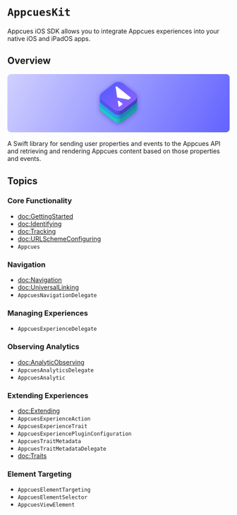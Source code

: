 # ``AppcuesKit``

Appcues iOS SDK allows you to integrate Appcues experiences into your native iOS and iPadOS apps.

## Overview

![AppcuesKit icon](banner.png)

A Swift library for sending user properties and events to the Appcues API and retrieving and rendering Appcues content based on those properties and events.

## Topics

### Core Functionality

- <doc:GettingStarted>
- <doc:Identifying>
- <doc:Tracking>
- <doc:URLSchemeConfiguring>
- ``Appcues``

### Navigation
- <doc:Navigation>
- <doc:UniversalLinking>
- ``AppcuesNavigationDelegate``

### Managing Experiences

- ``AppcuesExperienceDelegate``

### Observing Analytics

- <doc:AnalyticObserving>
- ``AppcuesAnalyticsDelegate``
- ``AppcuesAnalytic``

### Extending Experiences

- <doc:Extending>
- ``AppcuesExperienceAction``
- ``AppcuesExperienceTrait``
- ``AppcuesExperiencePluginConfiguration``
- ``AppcuesTraitMetadata``
- ``AppcuesTraitMetadataDelegate``
- <doc:Traits>

### Element Targeting
- ``AppcuesElementTargeting``
- ``AppcuesElementSelector``
- ``AppcuesViewElement``
